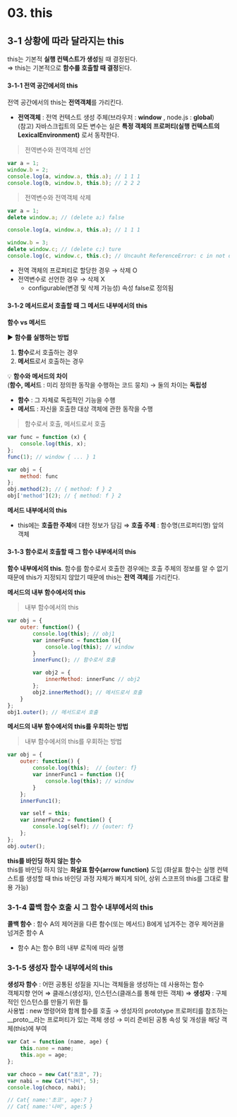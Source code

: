 # 03. this
## 3-1 상황에 따라 달라지는 this  
this는 기본적 **실행 컨텍스트가 생성**될 때 결정된다.  
⇒ this는 기본적으로 **함수를 호출할 때 결정**된다.

#### 3-1-1 전역 공간에서의 this
전역 공간에서의 this는 **전역객체**를 가리킨다.  
- **전역객체** : 전역 컨텍스트 생성 주체(브라우저 : **window** , node.js : **global**)  
(참고) 자바스크립트의 모든 변수는 실은 **특정 객체의 프로퍼티(실행 컨텍스트의 LexicalEnvironment)** 로서 동작한다.

> 전역변수와 전역객체 선언

```jsx
var a = 1;
window.b = 2;
console.log(a, window.a, this.a); // 1 1 1
console.log(b, window.b, this.b); // 2 2 2
```

> 전역변수와 전역객체 삭제

```jsx
var a = 1;
delete window.a; // (delete a;) false

console.log(a, window.a, this.a); // 1 1 1

window.b = 3;
delete window.c; // (delete c;) ture
console.log(c, window.c, this.c); // Uncauht ReferenceError: c in not defined
```

- 전역 객체의 프로퍼티로 할당한 경우 → 삭제 O
- 전역변수로 선언한 경우 → 삭제 X
    - configurable(변경 및 삭제 가능성) 속성 false로 정의됨

#### 3-1-2 메서드로서 호출할 때 그 메서드 내부에서의 this
**함수 vs 메서드**  

▶︎ **함수를 실행하는 방법**  
1. **함수**로서 호출하는 경우  
2. **메서드**로서 호출하는 경우   

💡 **함수와 메서드의 차이**  
(**함수, 메서드** : 미리 정의한 동작을 수행하는 코드 뭉치) → 둘의 차이는 **독립성**  
- **함수** : 그 자체로 독립적인 기능을 수행
- **메서드** : 자신을 호출한 대상 객체에 관한 동작을 수행

> 함수로서 호출, 메서드로서 호출

```jsx
var func = function (x) {
	console.log(this, x);
};
func(1); // window { ... } 1

var obj = {
	method: func
};
obj.method(2); // { method: f } 2
obj['method'](2); // { method: f } 2
```

**메서드 내부에서의 this**  
- this에는 **호출한 주체**에 대한 정보가 담김 ⇒ **호출 주체** : 함수명(프로퍼티명) 앞의 객체

#### 3-1-3 함수로서 호출할 때 그 함수 내부에서의 this
**함수 내부에서의 this**. 
함수를 함수로서 호출한 경우에는 호출 주체의 정보를 알 수 없기 때문에 this가 지정되지 않았기 때문에 this는 **전역 객체**를 가리킨다.

**메서드의 내부 함수에서의 this**  
> 내부 함수에서의 this  
```jsx
var obj = {
	outer: function() {
		console.log(this); // obj1
		var innerFunc = function (){
			console.log(this); // window
		}
		innerFunc(); // 함수로서 호출

		var obj2 = {
			innerMethod: innerFunc // obj2
		};
		obj2.innerMethod(); // 메서드로서 호출
	}
};
obj1.outer(); // 메서드로서 호출
```

**메서드의 내부 함수에서의 this를 우회하는 방법**  
> 내부 함수에서의 this를 우회하는 방법
```jsx
var obj = {
	outer: function() {
		console.log(this);  // {outer: f}
		var innerFunc1 = function (){
			console.log(this); // window
		}
	};
	innerFunc1();

	var self = this;
	var innerFunc2 = function() {
		console.log(self); // {outer: f}
	};
};
obj.outer();
```

**this를 바인딩 하지 않는 함수**  
this를 바인딩 하지 않는 **화살표 함수(arrow function)** 도입 (화살표 함수는 실행 컨텍스트를 생성할 때 this 바인딩 과정 자체가 빠지게 되어, 상위 스코프의 this를 그대로 활용 가능)

### 3-1-4 콜백 함수 호출 시 그 함수 내부에서의 this
**콜백 함수** : 함수 A의 제어권을 다른 함수(또는 메서드) B에게 넘겨주는 경우 제어권을 넘겨준 함수 A  
- 함수 A는 함수 B의 내부 로직에 따라 실행  

### 3-1-5 생성자 함수 내부에서의 this
**생성자 함수** : 어떤 공통된 성질을 지니는 객체들을 생성하는 데 사용하는 함수  
객체지향 언어 ⇒ 클래스(생성자), 인스턴스(클래스를 통해 만든 객체)
⇒ **생성자** : 구체적인 인스턴스를 만들기 위한 틀  
사용법 : new 명령어와 함께 함수를 호출 → 생성자의 prototype 프로퍼티를 참조하는 __proto__라는 프로퍼티가 있는 객체 생성 → 미리 준비된 공통 속성 및 개성을 해당 객체(this)에 부여

```jsx
var Cat = function (name, age) {
	this.name = name;
	this.age = age;
};

var choco = new Cat("초코", 7);
var nabi = new Cat("나비", 5);
console.log(choco, nabi); 

// Cat{ name:'초코', age:7 }
// Cat{ name:'나비', age:5 }
```

